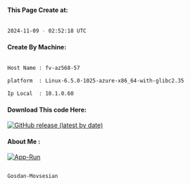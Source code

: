 
   
#### This Page Create at:

```bash

2024-11-09 - 02:52:18 UTC

```

#### Create By Machine:

```bash

Host Name : fv-az568-57

platform  : Linux-6.5.0-1025-azure-x86_64-with-glibc2.35

Ip Local  : 10.1.0.60

```
#### Download This code Here:

[![GitHub release (latest by date)](https://img.shields.io/github/v/release/Gosdan-Movsesian/Gosdan?style=for-the-badge&label=Download)](https://github.com/Gosdan-Movsesian/Gosdan/releases) 

</p> 

#### About Me :

[![App-Run](https://github.com/Gosdan-Movsesian/Gosdan/actions/workflows/App-Run.yml/badge.svg)](https://github.com/Gosdan-Movsesian/Gosdan/actions/workflows/App-Run.yml)

```bash

Gosdan-Movsesian

```

